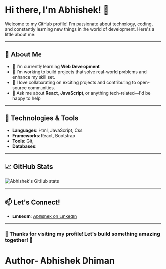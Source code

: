 # Hi there, I'm Abhishek! 👋

Welcome to my GitHub profile! I'm passionate about technology, coding, and constantly learning new things in the world of development. Here's a little about me:

---

## 🚀 About Me
- 🌱 I’m currently learning **Web Development**
- 💼 I’m working to build projects that solve real-world problems and enhance my skill set.
- 🤝 I love collaborating on exciting projects and contributing to open-source communities.
- 💬 Ask me about **React**, **JavaScript**, or anything tech-related—I'd be happy to help!

---

## 🔧 Technologies & Tools
- **Languages**: Html, JavaScript, Css
- **Frameworks**: React, Bootstrap
- **Tools**: Git,
- **Databases**: 

---

## 📈 GitHub Stats
![Abhishek's GitHub stats](https://github-readme-stats.vercel.app/api?username=inurdream-abhi143&show_icons=true&theme=radical)

---

## 📫 Let's Connect!
- **LinkedIn**: [Abhishek on LinkedIn](https://www.linkedin.com/in/inurdream-abhi143)

---

### 🌟 Thanks for visiting my profile! Let's build something amazing together! 🌟

# Author- Abhishek Dhiman
